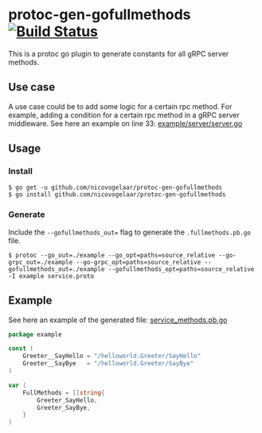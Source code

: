 # protoc-gen-gofullmethods [![Build Status](https://travis-ci.org/nicovogelaar/protoc-gen-gofullmethods.svg?branch=master)](https://travis-ci.org/nicovogelaar/protoc-gen-gofullmethods)

This is a protoc go plugin to generate constants for all gRPC server methods.

## Use case

A use case could be to add some logic for a certain rpc method. For example, adding a condition for a certain rpc method in a gRPC server middleware. See here an example on line 33: [example/server/server.go](./example/server/server.go)

## Usage

### Install
```
$ go get -u github.com/nicovogelaar/protoc-gen-gofullmethods
$ go install github.com/nicovogelaar/protoc-gen-gofullmethods
```

### Generate

Include the `--gofullmethods_out=` flag to generate the `.fullmethods.pb.go` file.

```
$ protoc --go_out=./example --go_opt=paths=source_relative --go-grpc_out=./example --go-grpc_opt=paths=source_relative --gofullmethods_out=./example --gofullmethods_opt=paths=source_relative -I example service.proto
```

## Example

See here an example of the generated file: [service_methods.pb.go](./example/service_methods.pb.go)

```go
package example

const (
	Greeter__SayHello = "/helloworld.Greeter/SayHello"
	Greeter__SayBye   = "/helloworld.Greeter/SayBye"
)

var (
	FullMethods = []string{
		Greeter_SayHello,
		Greeter_SayBye,
	}
)
```
